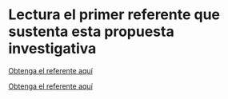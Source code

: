 # Lectura el primer referente que sustenta esta propuesta investigativa  

[Obtenga el referente aquí](https://www.andi.com.co/home/pagina/19-transformacion-digital)  

[Obtenga el referente aquí](chrome-extension://efaidnbmnnnibpcajpcglclefindmkaj/https://www.andi.com.co/Uploads/Colombia%20un%20Pa%C3%ADs%20Digital%20vol%203%20ANDI%20CIDS%202022.pdf)   

